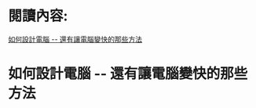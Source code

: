 # 閱讀內容:<br>
[如何設計電腦 -- 還有讓電腦變快的那些方法](https://www.slideshare.net/ccckmit/ss-85466673)

# 如何設計電腦 -- 還有讓電腦變快的那些方法

